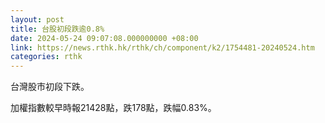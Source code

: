 ```yaml
---
layout: post
title: 台股初段跌逾0.8%
date: 2024-05-24 09:07:08.000000000 +08:00
link: https://news.rthk.hk/rthk/ch/component/k2/1754481-20240524.htm
categories: rthk
---
```


台灣股市初段下跌。

加權指數較早時報21428點，跌178點，跌幅0.83%。
